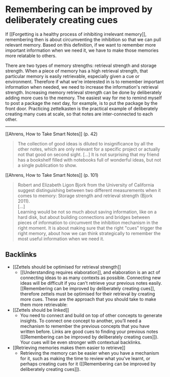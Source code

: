 # Remembering can be improved by deliberately creating cues
If [[Forgetting is a healthy process of inhibiting irrelevant memory]], remembering then is about circumventing the inhibition so that we can pull relevant memory. Based on this definition, if we want to remember more important information when we need it, we have to make those memories more relatable to others.

There are two types of memory strengths: retrieval strength and storage strength. When a piece of memory has a high retrieval strength, that particular memory is easily retrievable, especially given a cue or environment. Therefore if what we're interested in is to remember important information when needed, we need to increase the information's retrieval strength. Increasing memory retrieval strength can be done by deliberately adding more cues to the memory. The easiest way for me to remind myself to post a package the next day, for example, is to put the package by the front door. Practicing zettelkasten is the practical example of deliberately creating many cues at scale, so that notes are inter-connected to each other.

---
[[Ahrens, How to Take Smart Notes]] (p. 42)
> The collection of good ideas is diluted to insignificance by all the other notes, which are only relevant for a specific project or actually not that good on second sight. [...] It is not surprising that my friend has a bookshelf filled with notebooks full of wonderful ideas, but not a single publication to show.

[[Ahrens, How to Take Smart Notes]] (p. 101)
> Robert and Elizabeth Ligon Bjork from the University of California suggest distinguishing between two different measurements when it comes to memory: Storage strength and retrieval strength (Bjork 2011).  
> [...]  
> Learning would be not so much about saving information, like on a hard disk, but about building connections and bridges between pieces of information to circumvent the inhibition mechanism in the right moment. It is about making sure that the right "cues" trigger the right memory, about how we can think strategically to remember the most useful information when we need it.  

## Backlinks
* [[Zettels should be optimised for retrieval strength]]
	* [[Understanding requires elaboration]], and elaboration is an act of connecting ideas to as many contexts as possible. Connecting new ideas will be difficult if you can't retrieve your previous notes easily. [[Remembering can be improved by deliberately creating cues]], therefore zettels must be optimised for their retrieval by creating more cues. These are the approach that you should take to make them more retrievable:
* [[Zettels should be linked]]
	* You need to connect and build on top of other concepts to generate insights. To connect one concept to another, you’ll need a mechanism to remember the previous concepts that you have written before. Links are good cues to finding your previous notes ([[Remembering can be improved by deliberately creating cues]]). Your cues will be even stronger with contextual backlinks.
* [[Retrieving memories makes them easier to retrieve]]
	* Retrieving the memory can be easier when you have a mechanism for it, such as making the time to review what you've learnt, or perhaps creating cues for it ([[Remembering can be improved by deliberately creating cues]]).

<!-- #evergreen #organising #memory -->

<!-- {BearID:373BCAE2-1EDF-48B5-BA13-E40AC48A8022-44697-0000760D073D4C9A} -->
